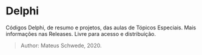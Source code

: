 # Delphi
Códigos Delphi, de resumo e projetos, das aulas de Tópicos Especiais. Mais informações nas Releases.
Livre para acesso e distribuição.
> Author: Mateus Schwede, 2020.
